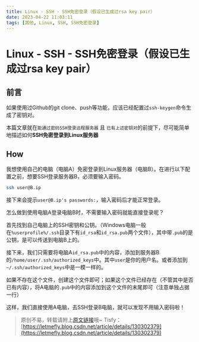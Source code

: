 ```yaml
---
title: Linux - SSH - SSH免密登录（假设已生成过rsa key pair）
date: 2023-04-22 11:03:11
tags: [其他, Linux, SSH, SSH免密登录]
---
```


# Linux - SSH - SSH免密登录（假设已生成过rsa key pair）

## 前言

如果使用过Github的git clone、push等功能，应该已经配置过```ssh-keygen```命令生成了密钥对。

本篇文章就在```能通过密码SSH登录远程服务器``` 且 ```已有上述密钥对```的前提下，尽可能简单地描述如何**SSH免密登录到Linux服务器**

## How

我想使用自己的电脑（电脑A）免密登录到Linux服务器（电脑B）。在进行以下配置之前，想要SSH登录服务器B，必须要输入密码。

```bash
ssh user@B.ip
```

接下来会提示```user@B.ip's passwords:```，输入密码后才能正常登录。

怎么做到使用电脑A登录电脑B时，不需要输入密码就能直接登录呢？

首先找到自己电脑上的SSH密钥和公钥。（Windows电脑一般在```%userprofile%/.ssh```目录下有```id_rsa```和```id_rsa.pub```两个文件），其中带```.pub```的是公钥，是可以传送到电脑B上的。

接下来，我们只需要将电脑A```id_rsa.pub```中的内容，添加到服务器B的```/home/user/.ssh/authorized_keys```中。其中```user```是你的用户名。或者添加到```~/.ssh/authorized_keys```中是一模一样的。

如果不存在这个文件，创建这个文件即可；如果这个文件已经存在（不管其中是否已有内容），将A电脑的```.pub```中的内容添加到这个文件的末尾即可（注意单独占据一行）

这样，我们直接使用A电脑，去SSH登录B电脑，就可以发现不用输入密码啦！

> 原创不易，转载请附上[原文链接](https://blog.letmefly.xyz/2023/04/22/Other-Linux-SSHLoginWithoutPassword/)哦~
> Tisfy：[https://letmefly.blog.csdn.net/article/details/130302379](https://letmefly.blog.csdn.net/article/details/130302379)
